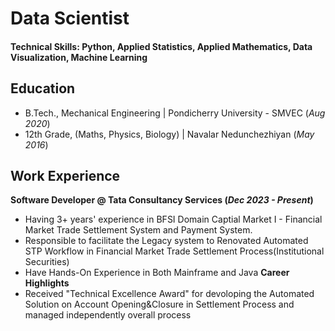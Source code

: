 # Data Scientist

#### Technical Skills: Python, Applied Statistics, Applied Mathematics, Data Visualization, Machine Learning

## Education							       		
- B.Tech., Mechanical Engineering	| Pondicherry University - SMVEC (_Aug 2020_)	 			        		
- 12th Grade, (Maths, Physics, Biology) | Navalar Nedunchezhiyan (_May 2016_)


## Work Experience
**Software Developer @ Tata Consultancy Services  (_Dec 2023 - Present_)**
- Having 3+ years' experience in BFSI Domain Captial Market I - Financial Market Trade Settlement System and Payment System.
- Responsible to facilitate the Legacy system to Renovated Automated STP Workflow in Financial Market Trade Settlement Process(Institutional Securities)
- Have Hands-On Experience in Both Mainframe and Java
**Career Highlights**
- Received "Technical Excellence Award" for devoloping the Automated Solution on Account Opening&Closure in Settlement Process and managed independently overall process




